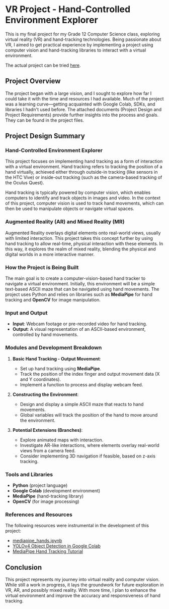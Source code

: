 # VR Project - Hand-Controlled Environment Explorer

This is my final project for my Grade 12 Computer Science class, exploring virtual reality (VR) and hand-tracking technologies. Being passionate about VR, I aimed to get practical experience by implementing a project using computer vision and hand-tracking libraries to interact with a virtual environment.

The actual project can be tried [here](https://colab.research.google.com/github/Rohaaq/Grade-12-CS-Project-AR-Brick-Breaker-/blob/main/Hand_Tracked_Environment_Explorer_GR12CS_Project.ipynb).

## Project Overview

The project began with a large vision, and I sought to explore how far I could take it with the time and resources I had available. Much of the project was a learning curve—getting acquainted with Google Colab, SDKs, and libraries I hadn't used before. The attached documents (Project Design and Project Requirements) provide further insights into the process and goals. They can be found in the project files.

## Project Design Summary

### Hand-Controlled Environment Explorer

This project focuses on implementing hand tracking as a form of interaction with a virtual environment. Hand tracking refers to tracking the position of a hand virtually, achieved either through outside-in tracking (like sensors in the HTC Vive) or inside-out tracking (such as the camera-based tracking of the Oculus Quest).

Hand tracking is typically powered by computer vision, which enables computers to identify and track objects in images and video. In the context of this project, computer vision is used to track hand movements, which can then be used to manipulate objects or navigate virtual spaces.

### Augmented Reality (AR) and Mixed Reality (MR)

Augmented Reality overlays digital elements onto real-world views, usually with limited interaction. This project takes this concept further by using hand tracking to allow real-time, physical interaction with these elements. In this way, it explores the realm of mixed reality, blending the physical and digital worlds in a more interactive manner.

### How the Project is Being Built

The main goal is to create a computer-vision-based hand tracker to navigate a virtual environment. Initially, this environment will be a simple text-based ASCII maze that can be navigated using hand movements. The project uses Python and relies on libraries such as **MediaPipe** for hand tracking and **OpenCV** for image manipulation.

### Input and Output

- **Input**: Webcam footage or pre-recorded video for hand tracking.
- **Output**: A visual representation of an ASCII-based environment, controlled by hand movements.

### Modules and Development Breakdown

1. **Basic Hand Tracking - Output Movement**:
   - Set up hand tracking using **MediaPipe**.
   - Track the position of the index finger and output movement data (X and Y coordinates).
   - Implement a function to process and display webcam feed.

2. **Constructing the Environment**:
   - Design and display a simple ASCII maze that reacts to hand movements.
   - Global variables will track the position of the hand to move around the environment.

3. **Potential Extensions (Branches)**:
   - Explore animated maps with interaction.
   - Investigate AR-like interactions, where elements overlay real-world views from a camera feed.
   - Consider implementing 3D navigation if feasible, based on z-axis tracking.

### Tools and Libraries

- **Python** (project language)
- **Google Colab** (development environment)
- **MediaPipe** (hand-tracking library)
- **OpenCV** (for image processing)

### References and Resources

The following resources were instrumental in the development of this project:

- [mediapipe_hands.ipynb](https://github.com/google/mediapipe)
- [YOLOv4 Object Detection in Google Colab](https://colab.research.google.com/drive/1xdjyBiY75MAVRSjgmiqI7pbRLn58VrbE?usp=sharing#scrollTo=RPDr23YFW_7c)
- [MediaPipe Hand Tracking Tutorial](https://iqraanwar.medium.com/mediapipe-computer-vision-55821a144f7f)

## Conclusion

This project represents my journey into virtual reality and computer vision. While still a work in progress, it lays the groundwork for future exploration in VR, AR, and possibly mixed reality. With more time, I plan to enhance the virtual environment and improve the accuracy and responsiveness of hand tracking.

